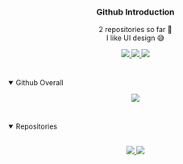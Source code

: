 <h3 align="center"> Github Introduction </h2>
<p align="center">
  <a> 2 repositories so far 🤟 </a>
  <br>
  <a2> I like UI design 😅 </a2>
</p>
<p align="center">
  <a href="https://www.tutorialspoint.com/xaml/index.htm" title="XAML">
    <img src="https://cdn.discordapp.com/attachments/780958889356820510/824814012679716885/output-onlinepngtools1.png">
  </a>
  <a href="https://www.w3schools.com/html/" title="HTML">
    <img src="https://cdn.discordapp.com/attachments/780958889356820510/824814458311278663/output-onlinepngtools2.png">
  </a>
    <a href="https://www.w3schools.com/css/" title="CSS">
    <img src="https://cdn.discordapp.com/attachments/780958889356820510/824814880489078796/output-onlinepngtools3.png">
  </a>
  <h1 align="center"></h1>
</p>
<details open>
  <p align="center">
  <a href="https://github-readme-stats.vercel.app/api?username=ZeraTS&theme=omni&show_icons=true" title="XAML">
    <img src="https://github-readme-stats.vercel.app/api?username=ZeraTS&theme=omni&show_icons=true">
  </a>
 
  <h1 align="center"></h1>
  <summary>
    Github Overall
  </summary>
</p>
</details>
<details open>
   <p align="center">
     <br>
  <a href="https://github.com/ZeraTS/Eden" title="XAML">
    <img src="https://github-readme-stats.vercel.app/api/pin/?username=ZeraTS&repo=Eden&bg_color=191622&title_color=DA68AB&text_color=fff&layout=compact">
  </a>
   <a href="https://github.com/ZeraTS/AuthGGMaterialAdminPanel" title="XAML">
    <img src="https://github-readme-stats.vercel.app/api/pin/?username=ZeraTS&repo=Eden&bg_color=191622&title_color=DA68AB&text_color=fff&layout=compact">
  </a>
         
     
  <summary>
    Repositories
  </summary>
</details>
